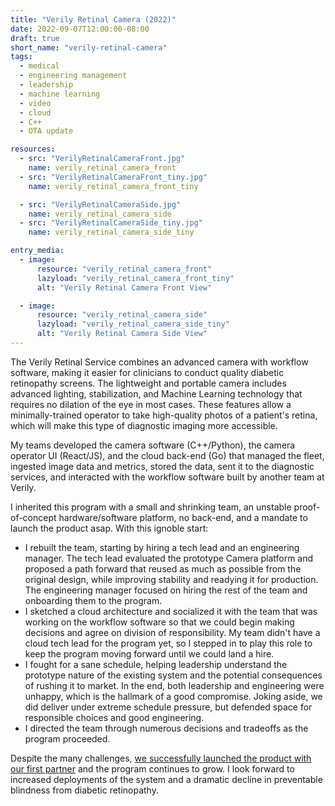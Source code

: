 ```yaml
---
title: "Verily Retinal Camera (2022)"
date: 2022-09-07T12:00:00-08:00
draft: true
short_name: "verily-retinal-camera"
tags:
  - medical
  - engineering management
  - leadership
  - machine learning
  - video
  - cloud
  - C++
  - OTA update

resources:
  - src: "VerilyRetinalCameraFront.jpg"
    name: verily_retinal_camera_front
  - src: "VerilyRetinalCameraFront_tiny.jpg"
    name: verily_retinal_camera_front_tiny

  - src: "VerilyRetinalCameraSide.jpg"
    name: verily_retinal_camera_side
  - src: "VerilyRetinalCameraSide_tiny.jpg"
    name: verily_retinal_camera_side_tiny

entry_media:
  - image:
      resource: "verily_retinal_camera_front"
      lazyload: "verily_retinal_camera_front_tiny"
      alt: "Verily Retinal Camera Front View"

  - image:
      resource: "verily_retinal_camera_side"
      lazyload: "verily_retinal_camera_side_tiny"
      alt: "Verily Retinal Camera Side View"
---
```

The Verily Retinal Service combines an advanced camera with workflow software, making it easier for clinicians to conduct quality diabetic retinopathy screens. The lightweight and portable camera includes advanced lighting, stabilization, and Machine Learning technology that requires no dilation of the eye in most cases. These features allow a minimally-trained operator to take high-quality photos of a patient's retina, which will make this type of diagnostic imaging more accessible.

My teams developed the camera software (C++/Python), the camera operator UI (React/JS), and the cloud back-end (Go) that managed the fleet, ingested image data and metrics, stored the data, sent it to the diagnostic services, and interacted with the workflow software built by another team at Verily.

I inherited this program with a small and shrinking team, an unstable proof-of-concept hardware/software platform, no back-end, and a mandate to launch the product asap. With this ignoble start: 

* I rebuilt the team, starting by hiring a tech lead and an engineering manager. The tech lead evaluated the prototype Camera platform and proposed a path forward that reused as much as possible from the original design, while improving stability and readying it for production. The engineering manager focused on hiring the rest of the team and onboarding them to the program.
* I sketched a cloud architecture and socialized it with the team that was working on the workflow software so that we could begin making decisions and agree on division of responsibility. My team didn't have a cloud tech lead for the program yet, so I stepped in to play this role to keep the program moving forward until we could land a hire.
* I fought for a sane schedule, helping leadership understand the prototype nature of the existing system and the potential consequences of rushing it to market. In the end, both leadership and engineering were unhappy, which is the hallmark of a good compromise. Joking aside, we did deliver under extreme schedule pressure, but defended space for responsible choices and good engineering.
* I directed the team through numerous decisions and tradeoffs as the program proceeded.
 
Despite the many challenges, [we successfully launched the product with our first partner](https://verily.com/blog/first-patients-screened-with-verily-s-retinal-service-on-world-sight-day/) and the program continues to grow. I look forward to increased deployments of the system and a dramatic decline in preventable blindness from diabetic retinopathy.
